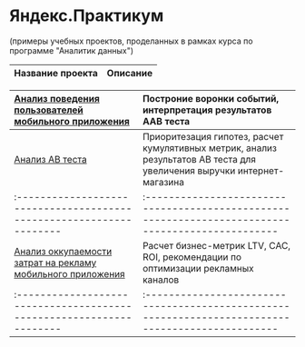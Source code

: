 # **Яндекс.Практикум**  
(примеры учебных проектов, проделанных в рамках курса по программе "Аналитик данных")

|Название проекта|Описание|
|:-------------------------------------------------------------------|:-------------------------------------------------------------------------------------------------|

|[Анализ поведения пользователей мобильного приложения](https://github.com/KaterinaFrolkova/yandex_praktikum_projects/tree/main/app_users_behavior_survey)|Построние воронки событий, интерпретация результатов AAB теста|
|:-------------------------------------------------------------------|:-------------------------------------------------------------------------------------------------|
|[Анализ AB теста](https://github.com/KaterinaFrolkova/yandex_praktikum_projects/tree/main/ab_test_results)|Приоритезация гипотез, расчет кумулятивных метрик, анализ результатов AB теста для увеличения выручки интернет-магазина|
|:-------------------------------------------------------------------|:-------------------------------------------------------------------------------------------------|
|[Анализ оккупаемости затрат на рекламу мобильного приложения](https://github.com/KaterinaFrolkova/yandex_praktikum_projects/tree/main/app_loss_analysis)|Расчет бизнес-метрик LTV, CAC, ROI, рекомендации по оптимизации рекламных каналов|
|:-------------------------------------------------------------------|:-------------------------------------------------------------------------------------------------|
